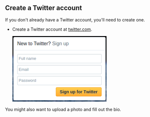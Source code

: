 ## Create a Twitter account

If you don't already have a Twitter account, you'll need to create one.

- Create a Twitter account at [twitter.com](https://twitter.com).

    ![Create Twitter account](images/create-twitter.png)

You might also want to upload a photo and fill out the bio.

